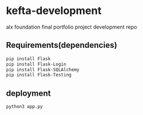 # kefta-development
alx foundation final portfolio project development repo

## Requirements(dependencies)
```bash
pip install Flask
pip install Flask-Login
pip install Flask-SQLAlchemy
pip install Flask-Testing
```

## deployment
```bash
python3 app.py
```